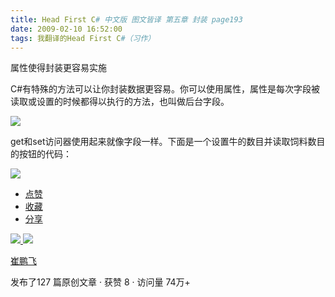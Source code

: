 ```yaml
---
title: Head First C# 中文版 图文皆译 第五章 封装 page193
date: 2009-02-10 16:52:00
tags: 我翻译的Head First C#（习作）
---
```

属性使得封装更容易实施

C#有特殊的方法可以让你封装数据更容易。你可以使用属性，属性是每次字段被读取或设置的时候都得以执行的方法，也叫做后台字段。

![](https://p-blog.csdn.net/images/p_blog_csdn_net/cuipengfei1/EntryImages/20090210/%E6%88%AA%E5%9B%BE03.jpg)

get和set访问器使用起来就像字段一样。下面是一个设置牛的数目并读取饲料数目的按钮的代码：

![](https://p-blog.csdn.net/images/p_blog_csdn_net/cuipengfei1/EntryImages/20090210/%E6%88%AA%E5%9B%BE04.jpg)

  * [ 点赞  ](javascript:;)
  * [ 收藏  ](javascript:;)
  * [ 分享 ](javascript:;)

[ ![](https://profile.csdnimg.cn/5/2/5/3_cuipengfei1)
![](https://g.csdnimg.cn/static/user-reg-year/1x/11.png)
](https://blog.csdn.net/cuipengfei1)

[ 崔鹏飞 ](https://blog.csdn.net/cuipengfei1)

发布了127 篇原创文章  ·  获赞 8  ·  访问量 74万+


